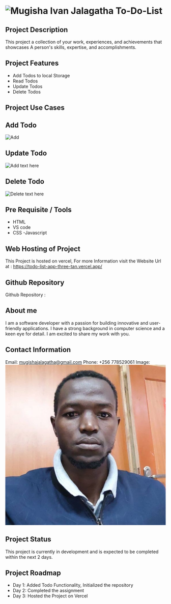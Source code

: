 #   ![Mugisha Ivan Jalagatha ](./img/rocket.png) To-Do-List
  ## Project Description
This project  a collection of your work, experiences, and achievements that showcases A person's skills, expertise, and accomplishments.
## Project Features
- Add Todos to local Storage
- Read Todos
- Update Todos
- Delete Todos
## Project Use Cases
  ## Add Todo 
  ![Add]()
  ## Update Todo
 ![Add]()
  text here
  ## Delete Todo
 ![Delete]()
 text here

## Pre Requisite / Tools
- HTML
- VS code
- CSS
-Javascript
## Web Hosting of Project
 This Project is hosted on vercel, For more Information visit the  Website Url  at : https://todo-list-app-three-tan.vercel.app/ 
## Github Repository 
 Github Repository :
## About me
I am a software developer with a passion for building innovative and user-friendly applications. I have a strong background in computer science and a keen eye for detail. I am excited to share my work with you.
## Contact Information
Email: [mugishajalagatha@gmail.com](mailto:jalagatha@gmail.com)
Phone: +256 778529061
Image:![Mugisha Ivan Jalagatha](./img/i.jpg)
## Project Status
This project is currently in development and is expected to be completed within the next 2 days.
## Project Roadmap
- Day 1: Added Todo Functionality, Initialized the repository
- Day 2: Completed the assignment
- Day 3: Hosted the Project on Vercel
